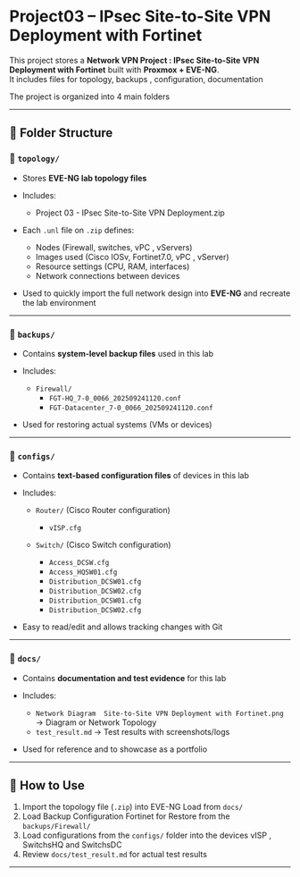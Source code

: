# Project03 – IPsec  Site-to-Site VPN Deployment with Fortinet

This project stores a **Network VPN Project : IPsec  Site-to-Site VPN Deployment with Fortinet** built with **Proxmox + EVE-NG**.  
It includes files for topology, backups , configuration, documentation

The project is organized into 4 main folders

---

## 📂 Folder Structure

### 🔹 `topology/`
- Stores **EVE-NG lab topology files**  
- Includes:
  -  Project 03 - IPsec Site-to-Site VPN Deployment.zip 

- Each `.unl` file on `.zip` defines:
  - Nodes (Firewall, switches, vPC , vServers)  
  - Images used (Cisco IOSv, Fortinet7.0, vPC , vServer)  
  - Resource settings (CPU, RAM, interfaces)  
  - Network connections between devices  

- Used to quickly import the full network design into **EVE-NG** and recreate the lab environment

---

### 🔹 `backups/`
- Contains **system-level backup files** used in this lab  
- Includes:
  - `Firewall/` 
    - `FGT-HQ_7-0_0066_202509241120.conf`
    - `FGT-Datacenter_7-0_0066_202509241120.conf `

- Used for restoring actual systems (VMs or devices)

---

### 🔹 `configs/`
- Contains **text-based configuration files** of devices in this lab  
- Includes:
  - `Router/` (Cisco Router configuration)
    -  `vISP.cfg` 

  - `Switch/` (Cisco Switch configuration) 
    - `Access_DCSW.cfg`
    - `Access_HQSW01.cfg`
    - `Distribution_DCSW01.cfg`
    - `Distribution_DCSW02.cfg`
    - `Distribution_DCSW01.cfg`
    - `Distribution_DCSW02.cfg`      

- Easy to read/edit and allows tracking changes with Git


---

### 🔹 `docs/`
- Contains **documentation and test evidence** for this lab  
- Includes:
  - `Network Diagram  Site-to-Site VPN Deployment with Fortinet.png` → Diagram or Network Topology  
  - `test_result.md` → Test results with screenshots/logs  

- Used for reference and to showcase as a portfolio

---

## 🚀 How to Use
1. Import the topology file (`.zip`) into EVE-NG Load from `docs/`
2. Load Backup Configuration Fortinet for Restore from the `backups/Firewall/` 
3. Load configurations from the `configs/` folder into the devices vISP , SwitchsHQ and SwitchsDC
4. Review `docs/test_result.md` for actual test results  

---
